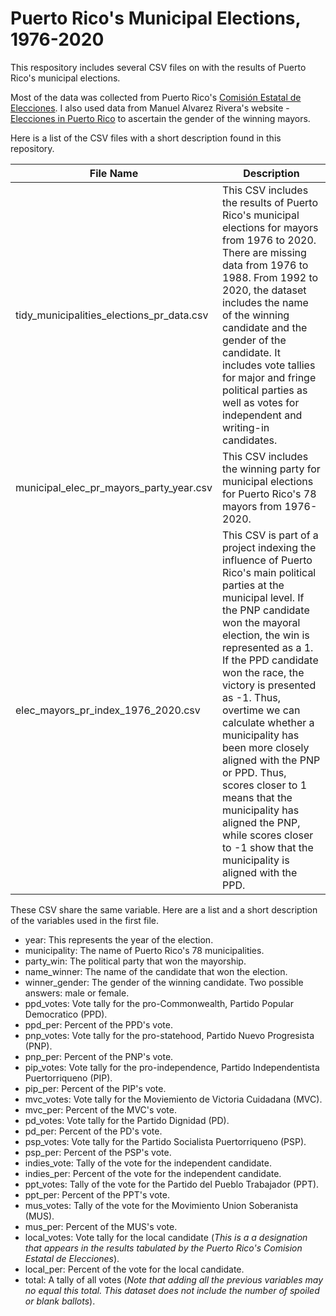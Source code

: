 # Puerto Rico's Municipal Elections, 1976-2020

This respository includes several CSV files on with the results of Puerto Rico's municipal elections. 

Most of the data was collected from Puerto Rico's [Comisión Estatal de Elecciones](https://www.ceepur.org). I also used data from Manuel Alvarez Rivera's website - [Elecciones in Puerto Rico](https://electionspuertorico.org/home_es.html) to ascertain the gender of the winning mayors.

Here is a list of the CSV files with a short description found in this repository.

| File Name | Description |
| ----------- | ----------- |
| tidy_municipalities_elections_pr_data.csv | This CSV includes the results of Puerto Rico's municipal elections for mayors from 1976 to 2020. There are missing data from 1976 to 1988. From 1992 to 2020, the dataset includes the name of the winning candidate and the gender of the candidate. It includes vote tallies for major and fringe political parties as well as votes for independent and writing-in candidates.|
| municipal_elec_pr_mayors_party_year.csv| This CSV includes the winning party for municipal elections for Puerto Rico's 78 mayors from 1976-2020.|
|elec_mayors_pr_index_1976_2020.csv| This CSV is part of a project indexing the influence of Puerto Rico's main political parties at the municipal level. If the PNP candidate won the mayoral election, the win is represented as a 1. If the PPD candidate won the race, the victory is presented as -1. Thus, overtime we can calculate whether a municipality has been more closely aligned with the PNP or PPD. Thus, scores closer to 1 means that the municipality has aligned the PNP, while scores closer to -1 show that the municipality is aligned with the PPD.|


These CSV share the same variable. Here are a list and a short description of the variables used in the first file.

- year: This represents the year of the election.
- municipality: The name of Puerto Rico's 78 municipalities.
- party_win: The political party that won the mayorship. 
- name_winner: The name of the candidate that won the election.
- winner_gender: The gender of the winning candidate. Two possible answers: male or female.
- ppd_votes: Vote tally for the pro-Commonwealth, Partido Popular Democratico (PPD).
- ppd_per: Percent of the PPD's vote.
- pnp_votes: Vote tally for the pro-statehood, Partido Nuevo Progresista (PNP).
- pnp_per: Percent of the PNP's vote.
- pip_votes: Vote tally for the pro-independence, Partido Independentista Puertorriqueno (PIP).
- pip_per: Percent of the PIP's vote.
- mvc_votes: Vote tally for the Moviemiento de Victoria Cuidadana (MVC).
- mvc_per: Percent of the MVC's vote.
- pd_votes: Vote tally for the Partido Dignidad (PD).
- pd_per: Percent of the PD's vote.
- psp_votes: Vote tally for the Partido Socialista Puertorriqueno (PSP).
- psp_per: Percent of the PSP's vote.
- indies_vote: Tally of the vote for the independent candidate.
- indies_per: Percent of the vote for the independent candidate.
- ppt_votes: Tally of the vote for the Partido del Pueblo Trabajador (PPT).
- ppt_per: Percent of the PPT's vote.
- mus_votes: Tally of the vote for the Movimiento Union Soberanista (MUS).
- mus_per: Percent of the MUS's vote.
- local_votes: Vote tally for the local candidate (*This is a a designation that appears in the results tabulated by the Puerto Rico's Comision Estatal de Elecciones*).
- local_per: Percent of the vote for the local candidate.
- total: A tally of all votes (*Note that adding all the previous variables may no equal this total. This dataset does not include the number of spoiled or blank ballots*).



